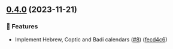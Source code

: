## [0.4.0](https://github.com/chrisimcevoy/pyoda-time/compare/0.3.0...0.4.0) (2023-11-21)

### 🚀 Features

* Implement Hebrew, Coptic and Badi calendars ([#8](https://github.com/chrisimcevoy/pyoda-time/issues/8)) ([fecd4c6](https://github.com/chrisimcevoy/pyoda-time/commit/fecd4c65ecf0cbb7ec1c0bd0cb8909a45c39cbef))

